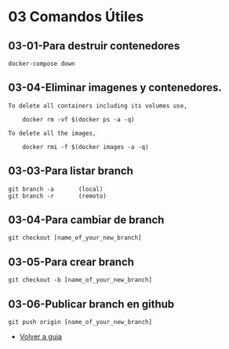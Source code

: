 # 03 Comandos Útiles 

##	03-01-Para destruir contenedores

	docker-compose down

##	03-04-Eliminar imagenes y contenedores.

	To delete all containers including its volumes use,

		docker rm -vf $(docker ps -a -q)
		
	To delete all the images,

		docker rmi -f $(docker images -a -q)

##	03-03-Para listar branch

	git branch -a 	 	(local)
	git branch -r  		(remoto)

##	03-04-Para cambiar de branch

	git checkout [name_of_your_new_branch]

##	03-05-Para crear branch

	git checkout -b [name_of_your_new_branch]

##	03-06-Publicar branch en github

	git push origin [name_of_your_new_branch]


- [Volver a guia](README.md)